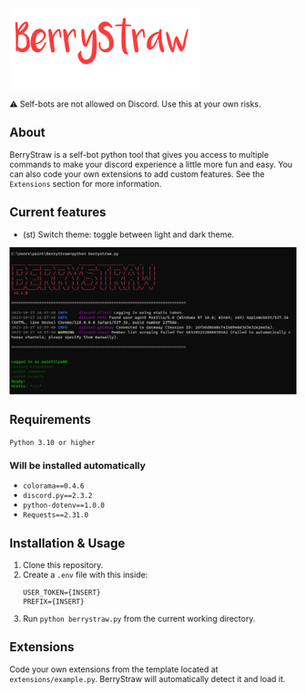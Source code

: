 ![BerryStraw](logo2.png)

⚠️ Self-bots are not allowed on Discord. Use this at your own risks.
## About
BerryStraw is a self-bot python tool that gives you access to multiple commands to make your discord experience a little more fun and easy. 
You can also code your own extensions to add custom features. See the `Extensions` section for more information.

## Current features
- (st) Switch theme: toggle between light and dark theme.

![BerryStraw](cli_screenshot.png)

## Requirements
`Python 3.10 or higher`

### Will be installed automatically
- `colorama==0.4.6`
- `discord.py==2.3.2`
- `python-dotenv==1.0.0`
- `Requests==2.31.0`

## Installation & Usage
1. Clone this repository.
2. Create a `.env` file with this inside:
    ```
    USER_TOKEN={INSERT}
    PREFIX={INSERT}
    ```
3. Run `python berrystraw.py` from the current working directory.

## Extensions
Code your own extensions from the template located at `extensions/example.py`. BerryStraw will automatically detect it and load it.